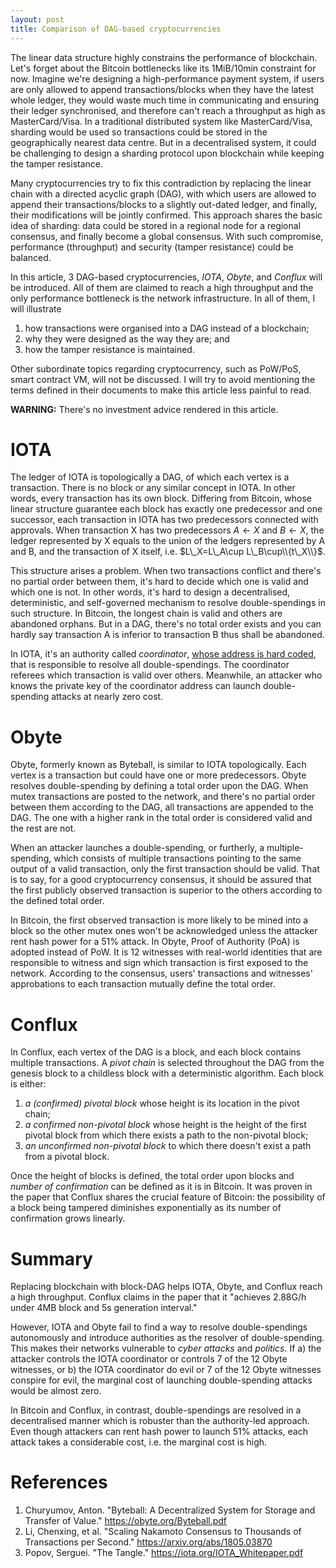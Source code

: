 ```yaml
---
layout: post
title: Comparison of DAG-based cryptocurrencies
---
```


The linear data structure highly constrains the performance of blockchain. Let's forget about the Bitcoin bottlenecks like its 1MiB/10min constraint for now. Imagine we're designing a high-performance payment system, if users are only allowed to append transactions/blocks when they have the latest whole ledger, they would waste much time in communicating and ensuring their ledger synchronised, and therefore can't reach a throughput as high as MasterCard/Visa.
In a traditional distributed system like MasterCard/Visa, sharding would be used so transactions could be stored in the geographically nearest data centre. But in a decentralised system, it could be challenging to design a sharding protocol upon blockchain while keeping the tamper resistance.

Many cryptocurrencies try to fix this contradiction by replacing the linear chain with a directed acyclic graph (DAG), with which users are allowed to append their transactions/blocks to a slightly out-dated ledger, and finally, their modifications will be jointly confirmed. This approach shares the basic idea of sharding: data could be stored in a regional node for a regional consensus, and finally become a global consensus. With such compromise, performance (throughput) and security (tamper resistance) could be balanced.

In this article, 3 DAG-based cryptocurrencies, _IOTA_, _Obyte_, and _Conflux_ will be introduced. All of them are claimed to reach a high throughput and the only performance bottleneck is the network infrastructure. In all of them, I will illustrate

1. how transactions were organised into a DAG instead of a blockchain;
1. why they were designed as the way they are; and
1. how the tamper resistance is maintained.

Other subordinate topics regarding cryptocurrency, such as PoW/PoS, smart contract VM, will not be discussed. I will try to avoid mentioning the terms defined in their documents to make this article less painful to read.

**WARNING:** There's no investment advice rendered in this article.

# IOTA

The ledger of IOTA is topologically a DAG, of which each vertex is a transaction. There is no block or any similar concept in IOTA. In other words, every transaction has its own block. Differing from Bitcoin, whose linear structure guarantee each block has exactly one predecessor and one successor, each transaction in IOTA has two predecessors connected with approvals. When transaction X has two predecessors $A\gets X$ and $B\gets X$, the ledger represented by X equals to the union of the ledgers represented by A and B, and the transaction of X itself, i.e. $L\_X=L\_A\cup L\_B\cup\\{t\_X\\}$.

This structure arises a problem. When two transactions conflict and there's no partial order between them, it's hard to decide which one is valid and which one is not. In other words, it's hard to design a decentralised, deterministic, and self-governed mechanism to resolve double-spendings in such structure. In Bitcoin, the longest chain is valid and others are abandoned orphans. But in a DAG, there's no total order exists and you can hardly say transaction A is inferior to transaction B thus shall be abandoned.

In IOTA, it's an authority called _coordinator_, [whose address is hard coded](https://github.com/iotaledger/iri/blob/bf402225942f790e056e04cd893141f802f7b90c/src/main/java/com/iota/iri/conf/BaseIotaConfig.java#L825), that is responsible to resolve all double-spendings. The coordinator referees which transaction is valid over others. Meanwhile, an attacker who knows the private key of the coordinator address can launch double-spending attacks at nearly zero cost.

# Obyte

Obyte, formerly known as Byteball, is similar to IOTA topologically. Each vertex is a transaction but could have one or more predecessors. Obyte resolves double-spending by defining a total order upon the DAG. When mutex transactions are posted to the network, and there's no partial order between them according to the DAG, all transactions are appended to the DAG. The one with a higher rank in the total order is considered valid and the rest are not.

When an attacker launches a double-spending, or furtherly, a multiple-spending, which consists of multiple transactions pointing to the same output of a valid transaction, only the first transaction should be valid. That is to say, for a good cryptocurrency consensus, it should be assured that the first publicly observed transaction is superior to the others according to the defined total order.

In Bitcoin, the first observed transaction is more likely to be mined into a block so the other mutex ones won't be acknowledged unless the attacker rent hash power for a 51% attack. In Obyte, Proof of Authority (PoA) is adopted instead of PoW. It is 12 witnesses with real-world identities that are responsible to witness and sign which transaction is first exposed to the network. According to the consensus, users' transactions and witnesses' approbations to each transaction mutually define the total order.

# Conflux

In Conflux, each vertex of the DAG is a block, and each block contains multiple transactions. A _pivot chain_ is selected throughout the DAG from the genesis block to a childless block with a deterministic algorithm. Each block is either:

1. _a (confirmed) pivotal block_ whose height is its location in the pivot chain;
1. _a confirmed non-pivotal block_ whose height is the height of the first pivotal block from which there exists a path to the non-pivotal block;
1. _an unconfirmed non-pivotal block_ to which there doesn't exist a path from a pivotal block.

Once the height of blocks is defined, the total order upon blocks and _number of confirmation_ can be defined as it is in Bitcoin. It was proven in the paper that Conflux shares the crucial feature of Bitcoin: the possibility of a block being tampered diminishes exponentially as its number of confirmation grows linearly.

# Summary

Replacing blockchain with block-DAG helps IOTA, Obyte, and Conflux reach a high throughput. Conflux claims in the paper that it "achieves 2.88G/h under 4MB block and 5s generation interval."

However, IOTA and Obyte fail to find a way to resolve double-spendings autonomously and introduce authorities as the resolver of double-spending. This makes their networks vulnerable to _cyber attacks_ and _politics_. If a) the attacker controls the IOTA coordinator or controls 7 of the 12 Obyte witnesses, or b) the IOTA coordinator do evil or 7 of the 12 Obyte witnesses conspire for evil, the marginal cost of launching double-spending attacks would be almost zero.

In Bitcoin and Conflux, in contrast, double-spendings are resolved in a decentralised manner which is robuster than the authority-led approach. Even though attackers can rent hash power to launch 51% attacks, each attack takes a considerable cost, i.e. the marginal cost is high.

# References

1. Churyumov, Anton. "Byteball: A Decentralized System for Storage and Transfer of Value." <https://obyte.org/Byteball.pdf>
1. Li, Chenxing, et al. "Scaling Nakamoto Consensus to Thousands of Transactions per Second." <https://arxiv.org/abs/1805.03870>
1. Popov, Serguei. "The Tangle." <https://iota.org/IOTA_Whitepaper.pdf>
